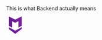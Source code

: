 This is what Backend actually means

![backend](https://github.com/adam-p/markdown-here/raw/master/src/common/images/icon48.png "Logo Title Text 1")
